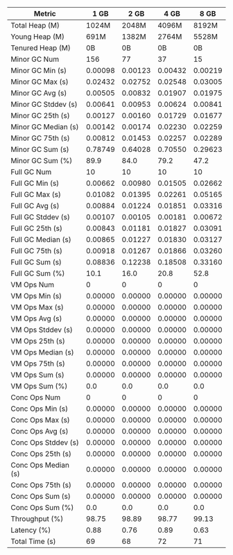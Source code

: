 | Metric | 1 GB | 2 GB | 4 GB | 8 GB |
|------|----|----|----|----|
| Total Heap (M) | 1024M | 2048M | 4096M | 8192M |
| Young Heap (M) | 691M | 1382M | 2764M | 5528M |
| Tenured Heap (M) | 0B | 0B | 0B | 0B |
| Minor GC Num | 156 | 77 | 37 | 15 |
| Minor GC Min (s) | 0.00098 | 0.00123 | 0.00432 | 0.00219 |
| Minor GC Max (s) | 0.02432 | 0.02752 | 0.02548 | 0.03005 |
| Minor GC Avg (s) | 0.00505 | 0.00832 | 0.01907 | 0.01975 |
| Minor GC Stddev (s) | 0.00641 | 0.00953 | 0.00624 | 0.00841 |
| Minor GC 25th (s) | 0.00127 | 0.00160 | 0.01729 | 0.01677 |
| Minor GC Median (s) | 0.00142 | 0.00174 | 0.02230 | 0.02259 |
| Minor GC 75th (s) | 0.00812 | 0.01453 | 0.02257 | 0.02289 |
| Minor GC Sum (s) | 0.78749 | 0.64028 | 0.70550 | 0.29623 |
| Minor GC Sum (%) | 89.9 | 84.0 | 79.2 | 47.2 |
| Full GC Num | 10 | 10 | 10 | 10 |
| Full GC Min (s) | 0.00662 | 0.00980 | 0.01505 | 0.02662 |
| Full GC Max (s) | 0.01082 | 0.01395 | 0.02261 | 0.05165 |
| Full GC Avg (s) | 0.00884 | 0.01224 | 0.01851 | 0.03316 |
| Full GC Stddev (s) | 0.00107 | 0.00105 | 0.00181 | 0.00672 |
| Full GC 25th (s) | 0.00843 | 0.01181 | 0.01827 | 0.03091 |
| Full GC Median (s) | 0.00865 | 0.01227 | 0.01830 | 0.03127 |
| Full GC 75th (s) | 0.00918 | 0.01267 | 0.01866 | 0.03260 |
| Full GC Sum (s) | 0.08836 | 0.12238 | 0.18508 | 0.33160 |
| Full GC Sum (%) | 10.1 | 16.0 | 20.8 | 52.8 |
| VM Ops Num | 0 | 0 | 0 | 0 |
| VM Ops Min (s) | 0.00000 | 0.00000 | 0.00000 | 0.00000 |
| VM Ops Max (s) | 0.00000 | 0.00000 | 0.00000 | 0.00000 |
| VM Ops Avg (s) | 0.00000 | 0.00000 | 0.00000 | 0.00000 |
| VM Ops Stddev (s) | 0.00000 | 0.00000 | 0.00000 | 0.00000 |
| VM Ops 25th (s) | 0.00000 | 0.00000 | 0.00000 | 0.00000 |
| VM Ops Median (s) | 0.00000 | 0.00000 | 0.00000 | 0.00000 |
| VM Ops 75th (s) | 0.00000 | 0.00000 | 0.00000 | 0.00000 |
| VM Ops Sum (s) | 0.00000 | 0.00000 | 0.00000 | 0.00000 |
| VM Ops Sum (%) | 0.0 | 0.0 | 0.0 | 0.0 |
| Conc Ops Num | 0 | 0 | 0 | 0 |
| Conc Ops Min (s) | 0.00000 | 0.00000 | 0.00000 | 0.00000 |
| Conc Ops Max (s) | 0.00000 | 0.00000 | 0.00000 | 0.00000 |
| Conc Ops Avg (s) | 0.00000 | 0.00000 | 0.00000 | 0.00000 |
| Conc Ops Stddev (s) | 0.00000 | 0.00000 | 0.00000 | 0.00000 |
| Conc Ops 25th (s) | 0.00000 | 0.00000 | 0.00000 | 0.00000 |
| Conc Ops Median (s) | 0.00000 | 0.00000 | 0.00000 | 0.00000 |
| Conc Ops 75th (s) | 0.00000 | 0.00000 | 0.00000 | 0.00000 |
| Conc Ops Sum (s) | 0.00000 | 0.00000 | 0.00000 | 0.00000 |
| Conc Ops Sum (%) | 0.0 | 0.0 | 0.0 | 0.0 |
| Throughput (%) | 98.75 | 98.89 | 98.77 | 99.13 |
| Latency (%) | 0.88 | 0.76 | 0.89 | 0.63 |
| Total Time (s) | 69 | 68 | 72 | 71 |
